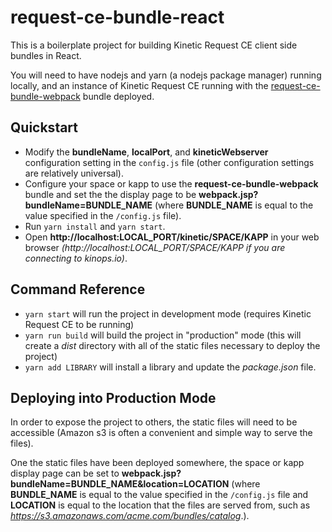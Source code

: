 # request-ce-bundle-react

This is a boilerplate project for building Kinetic Request CE client side
bundles in React.

You will need to have nodejs and yarn (a nodejs package manager) running
locally, and an instance of Kinetic Request CE running with the
[request-ce-bundle-webpack](https://github.com/kineticdata/request-ce-bundle-webpack)
bundle deployed.

## Quickstart
* Modify the **bundleName**, **localPort**, and **kineticWebserver**
  configuration setting in the `config.js` file (other configuration settings
  are relatively universal).
* Configure your space or kapp to use the **request-ce-bundle-webpack** bundle
  and set the the display page to be **webpack.jsp?bundleName=BUNDLE_NAME**
  (where **BUNDLE_NAME** is equal to the value specified in the `/config.js`
  file).
* Run `yarn install` and `yarn start`.
* Open **http://localhost:LOCAL_PORT/kinetic/SPACE/KAPP** in your web browser
  *(http://localhost:LOCAL_PORT/SPACE/KAPP if you are connecting to kinops.io)*.

## Command Reference
* `yarn start` will run the project in development mode (requires Kinetic
  Request CE to be running)
* `yarn run build` will build the project in "production" mode (this will create
  a *dist* directory with all of the static files necessary to deploy the
  project)
* `yarn add LIBRARY` will install a library and update the *package.json* file.

## Deploying into Production Mode
In order to expose the project to others, the static files will need to be
accessible (Amazon s3 is often a convenient and simple way to serve the files).

One the static files have been deployed somewhere, the space or kapp display
page can be set to **webpack.jsp?bundleName=BUNDLE_NAME&location=LOCATION**
(where **BUNDLE_NAME** is equal to the value specified in the `/config.js` file
and **LOCATION** is equal to the location that the files are served from, such
as *https://s3.amazonaws.com/acme.com/bundles/catalog*.).
